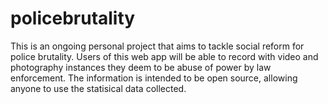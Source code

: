 # policebrutality

This is an ongoing personal project that aims to tackle social reform for police brutality. Users of this web app will be able to record with video and photography instances they deem to be abuse of power by law enforcement. The information is intended to be open source, allowing anyone to use the statisical data collected.
